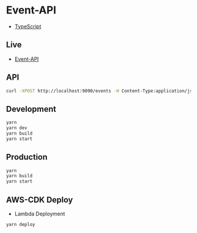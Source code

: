 # Event-API

- [TypeScript](https://www.typescriptlang.org/)

## Live

- [Event-API](https://xrtbumqy1m.execute-api.eu-central-1.amazonaws.com/prod/)

## API

```bash
curl -XPOST http://localhost:9090/events -H Content-Type:application/json -d '{"title": "Example Event 1", "start": "2019-03-01T22:00:00.000Z", "end": "2019-03-02T22:00:00.000Z", "allDay": true}'
```

## Development

```bash
yarn
yarn dev
yarn build
yarn start
```

## Production

```bash
yarn
yarn build
yarn start
```

## AWS-CDK Deploy

- Lambda Deployment

```bash
yarn deploy
```
